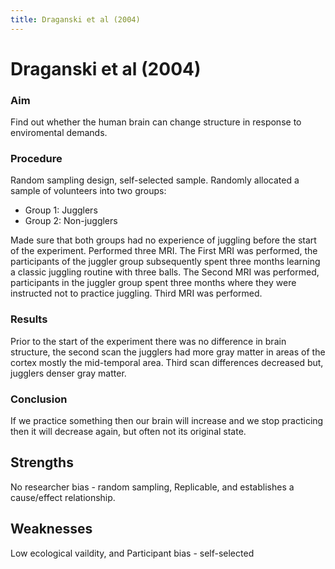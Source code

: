 ```yaml
---
title: Draganski et al (2004)
---
```

# Draganski et al (2004)

### Aim
Find out whether the human brain can change structure in response to enviromental demands.

### Procedure
Random sampling design, self-selected sample.
Randomly allocated a sample of volunteers into two groups:
- Group 1: Jugglers
- Group 2: Non-jugglers

Made sure that both groups had no experience of juggling before the start of the experiment. Performed three MRI. The First MRI was performed, the participants of the juggler group subsequently spent three months learning a classic juggling routine with three balls. The Second MRI was performed, participants in the juggler group spent three months where they were instructed not to practice juggling. Third MRI was performed.

### Results
Prior to the start of the experiment there was no difference in brain structure, the second scan the jugglers had more gray matter in areas of the cortex mostly the mid-temporal area. Third scan differences decreased but, jugglers denser gray matter.

### Conclusion
If we practice something then our brain will increase and we stop practicing then it will decrease again, but often not its original state.

## Strengths
No researcher bias - random sampling, Replicable, and establishes a cause/effect relationship.

## Weaknesses
Low ecological vaildity, and Participant bias - self-selected
